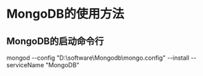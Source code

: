 # MongoDB的使用方法

## MongoDB的启动命令行

  mongod --config "D:\software\Mongodb\mongo.config" --install --serviceName "MongoDB"
  
